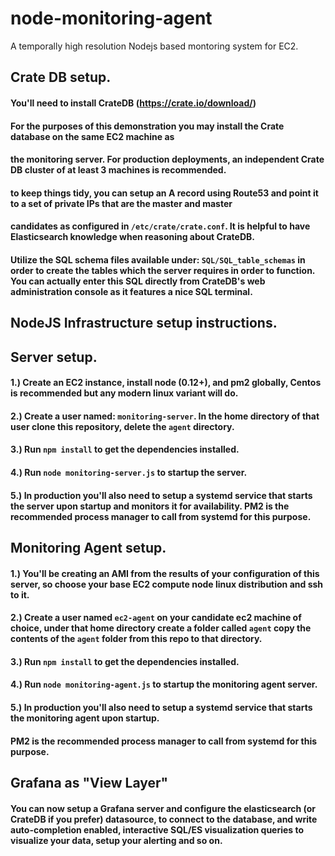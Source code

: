 # node-monitoring-agent
A temporally high resolution Nodejs based montoring system for EC2.  
  
## Crate DB setup.  

#### You'll need to install CrateDB (https://crate.io/download/)  
#### For the purposes of this demonstration you may install the Crate database on the same EC2 machine as  
#### the monitoring server. For production deployments, an independent Crate DB cluster of at least 3 machines is recommended.  
#### to keep things tidy, you can setup an A record using Route53 and point it to a set of private IPs that are the master and master  
#### candidates as configured in `/etc/crate/crate.conf`. It is helpful to have Elasticsearch knowledge when reasoning about CrateDB.  
  
    
#### Utilize the SQL schema files available under: `SQL/SQL_table_schemas` in order to create the tables which the server requires in order to function. You can actually enter this SQL directly from CrateDB's web administration console as it features a nice SQL terminal.  
  
  
    
    
## NodeJS Infrastructure setup instructions.  


## Server setup.  
  
#### 1.) Create an EC2 instance, install node (0.12+), and pm2 globally, Centos is recommended but any modern linux variant will do.

#### 2.) Create a user named: `monitoring-server`. In the home directory of that user clone this repository, delete the `agent` directory.  
    
#### 3.) Run `npm install` to get the dependencies installed.  
#### 4.) Run `node monitoring-server.js` to startup the server.
  
#### 5.) In production you'll also need to setup a systemd service that starts the server upon startup and monitors it for availability. PM2 is the recommended process manager to call from systemd for this purpose.
    
    
## Monitoring Agent setup.  
  
#### 1.) You'll be creating an AMI from the results of your configuration of this server, so choose your base EC2 compute node linux distribution and ssh to it.

#### 2.) Create a user named `ec2-agent` on your candidate ec2 machine of choice, under that home directory create a folder called `agent` copy the contents of the `agent` folder from this repo to that directory.
  
#### 3.) Run `npm install` to get the dependencies installed.
#### 4.) Run `node monitoring-agent.js` to startup the monitoring agent server.  
  
#### 5.) In production you'll also need to setup a systemd service that starts the monitoring agent upon startup.  
####     PM2 is the recommended process manager to call from systemd for this purpose. 
  
    
      
        
## Grafana as "View Layer"  
  
#### You can now setup a Grafana server and configure the elasticsearch (or CrateDB if you prefer) datasource, to connect to the database, and write auto-completion enabled, interactive SQL/ES visualization queries to visualize your data, setup your alerting and so on.  
    
      
    
